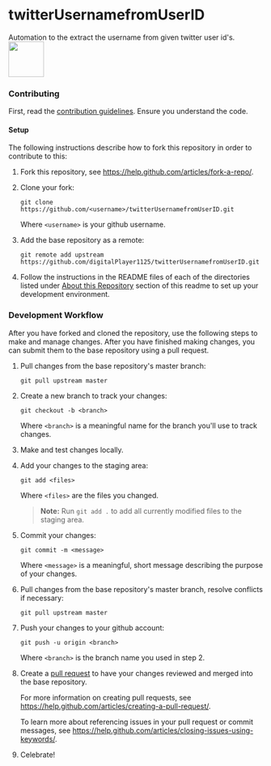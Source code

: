 # twitterUsernamefromUserID
Automation to the extract the username from given twitter user id's. 
<img src="https://www.selenium.dev/images/selenium_logo_large.png" height="70">

### Contributing
First, read the [contribution guidelines](CONTRIBUTING.md). Ensure you understand the code.

#### Setup

The following instructions describe how to fork this repository in order 
to contribute to this:

1. Fork this repository, see <https://help.github.com/articles/fork-a-repo/>.

2. Clone your fork:
    
    `git clone https://github.com/<username>/twitterUsernamefromUserID.git`
    
    Where `<username>` is your github username.

3. Add the base repository as a remote:
    
    `git remote add upstream https://github.com/digitalPlayer1125/twitterUsernamefromUserID.git`

4. Follow the instructions in the README files of each of the directories listed under [About this Repository](#twitterUsernamefromUserID) section of this readme to set up your development environment.

### Development Workflow

After you have forked and cloned the repository, use the following steps to
make and manage changes. After you have finished making changes, you can 
submit them to the base repository using a pull request. 

1. Pull changes from the base repository's master branch:
    
    `git pull upstream master`

1. Create a new branch to track your changes:
    
    `git checkout -b <branch>`
    
    Where `<branch>` is a meaningful name for the branch you'll use to track
    changes.

1. Make and test changes locally.

1. Add your changes to the staging area:
    
    `git add <files>`
    
    Where `<files>` are the files you changed.
    
    > **Note:** Run `git add .` to add all currently modified files to the staging area.

1. Commit your changes:
    
    `git commit -m <message>`
    
    Where `<message>` is a meaningful, short message describing the purpose of
    your changes.

1. Pull changes from the base repository's master branch, resolve conflicts if
   necessary:
      
    `git pull upstream master`

1. Push your changes to your github account:
    
    `git push -u origin <branch>`
    
    Where `<branch>` is the branch name you used in step 2.

1. Create a [pull request](https://help.github.com/articles/about-pull-requests/) to have your changes reviewed and merged into the base 
repository.

    For more information on creating pull requests, see <https://help.github.com/articles/creating-a-pull-request/>. 
    
    To learn more about referencing issues in your pull request or commit messages, see <https://help.github.com/articles/closing-issues-using-keywords/>.

1. Celebrate!

